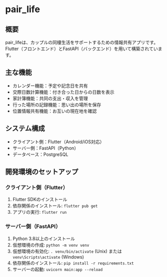 # pair_life
## 概要
pair_lifeは、カップルの同棲生活をサポートするための情報共有アプリです。
Flutter（フロントエンド）とFastAPI（バックエンド）を用いて構築されています。

## 主な機能
- カレンダー機能：予定や記念日を共有
- 交際日数計算機能：付き合った日からの日数を表示
- 家計簿機能：共同の支出・収入を管理
- 行った場所の記録機能：思い出の場所を保存
- 位置情報共有機能：お互いの現在地を確認

## システム構成
- クライアント側：Flutter（Android/iOS対応）
- サーバー側：FastAPI（Python）
- データベース：PostgreSQL

## 開発環境のセットアップ
### クライアント側（Flutter）
1. Flutter SDKのインストール
2. 依存関係のインストール: `flutter pub get`
3. アプリの実行: `flutter run`

### サーバー側（FastAPI）
1. Python 3.8以上のインストール
2. 仮想環境の作成: `python -m venv venv`
3. 仮想環境の有効化: `. venv/bin/activate` (Unix) または `venv\Scripts\activate` (Windows)
4. 依存関係のインストール: `pip install -r requirements.txt`
5. サーバーの起動: `uvicorn main:app --reload`
